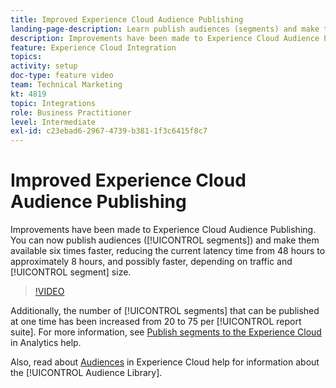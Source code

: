 ```yaml
---
title: Improved Experience Cloud Audience Publishing
landing-page-description: Learn publish audiences (segments) and make them available faster than ever.
description: Improvements have been made to Experience Cloud Audience Publishing. You can now publish audiences (segments) and make them available six times faster, reducing the current latency time from 48 hours to approximately 8 hours, and possibly faster, depending on traffic and segment size.
feature: Experience Cloud Integration
topics: 
activity: setup
doc-type: feature video
team: Technical Marketing
kt: 4819
topic: Integrations
role: Business Practitioner
level: Intermediate
exl-id: c23ebad6-2967-4739-b381-1f3c6415f8c7
---
```

# Improved Experience Cloud Audience Publishing

Improvements have been made to Experience Cloud Audience Publishing. You can now publish audiences ([!UICONTROL segments]) and make them available six times faster, reducing the current latency time from 48 hours to approximately 8 hours, and possibly faster, depending on traffic and [!UICONTROL segment] size.

>[!VIDEO](https://video.tv.adobe.com/v/32842/?quality=12)

Additionally, the number of [!UICONTROL segments] that can be published at one time has been increased from 20 to 75 per [!UICONTROL report suite].
For more information, see [Publish segments to the Experience Cloud](https://docs.adobe.com/content/help/en/analytics/components/segmentation/segmentation-workflow/seg-publish.html) in Analytics help. 

Also, read about [Audiences](https://docs.adobe.com/content/help/en/core-services/interface/audiences/audience-library.html) in Experience Cloud help for information about the [!UICONTROL Audience Library].
